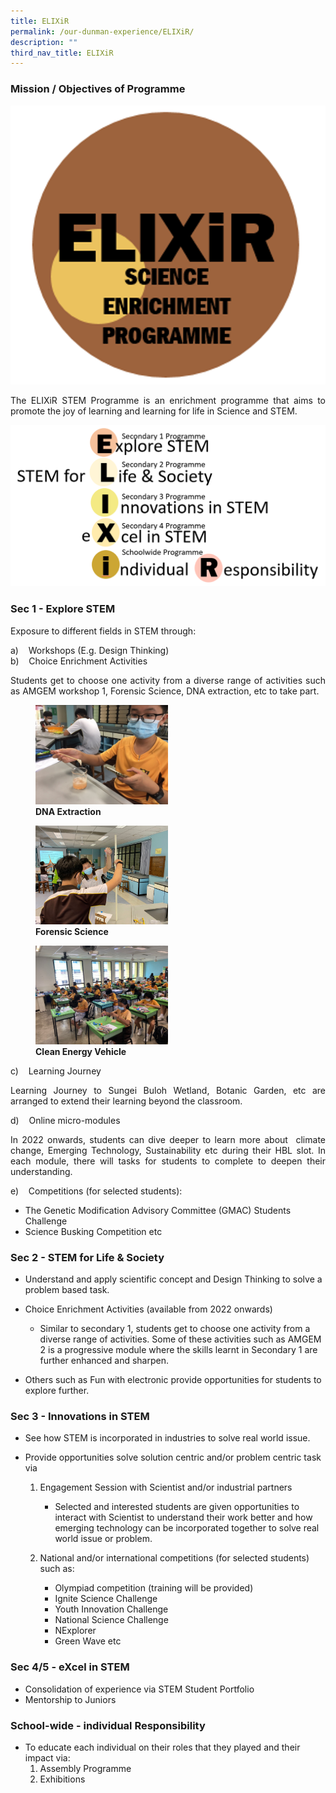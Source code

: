 ```yaml
---
title: ELIXiR
permalink: /our-dunman-experience/ELIXiR/
description: ""
third_nav_title: ELIXiR
---
```

### Mission / Objectives of Programme

![](/images/Our%20Special%20Programmes/ELIXiR/ELIXiR%20Logo.png)

<p style="text-align: justify;">The ELIXiR STEM Programme is an enrichment programme that aims to promote the joy of learning and learning for life in Science and STEM.</p>

![](/images/Our%20Special%20Programmes/ELIXiR/STEM%20for%20ELIXiR.png)

### Sec 1 - Explore STEM

Exposure to different fields in STEM through:

a)    Workshops (E.g. Design Thinking)   
b)    Choice Enrichment Activities

<p style="text-align: justify;">Students get to choose one activity from a diverse range of activities such as AMGEM workshop 1, Forensic Science, DNA extraction, etc to take part.</p>

<figure>
	 <img src="/images/Our%20Special%20Programmes/ELIXiR/DNA%20Extraction.png"
     style="width:50%">
<figcaption>
	<strong> DNA Extraction</strong>
	</figcaption>
</figure>

<figure>
	 <img src="/images/Our%20Special%20Programmes/ELIXiR/Forensic%20Science.png"
     style="width:50%">
<figcaption>
	<strong> Forensic Science</strong>
	</figcaption>
</figure>

<figure>
	 <img src="/images/Our%20Special%20Programmes/ELIXiR/Clean%20Energy%20Vehicle.png"
     style="width:50%">
<figcaption>
	<strong> Clean Energy Vehicle</strong>
	</figcaption>
</figure>

c)    Learning Journey   
<p style="text-align: justify;">Learning Journey to Sungei Buloh Wetland, Botanic Garden, etc are arranged to extend their learning beyond the classroom.</p>

d)    Online micro-modules   
<p style="text-align: justify;">In 2022 onwards, students can dive deeper to learn more about  climate change, Emerging Technology, Sustainability etc during their HBL slot. In each module, there will tasks for students to complete to deepen their understanding.</p>

e)    Competitions (for selected students):   

*   The Genetic Modification Advisory Committee (GMAC) Students Challenge
*   Science Busking Competition etc

### Sec 2 - STEM for Life & Society

*   Understand and apply scientific concept and Design Thinking to solve a problem based task. 

*   Choice Enrichment Activities (available from 2022 onwards)   

       * Similar to secondary 1, students get to choose one activity from a diverse range of activities. Some of these activities such as AMGEM 2 is a progressive module where the skills learnt in Secondary 1 are further enhanced and sharpen.

*   Others such as Fun with electronic provide opportunities for students to explore further.   

### Sec 3 - Innovations in STEM

*   See how STEM is incorporated in industries to solve real world issue.

*   Provide opportunities solve solution centric and/or problem centric task via

    1.  Engagement Session with Scientist and/or industrial partners

        *   Selected and interested students are given opportunities to interact with Scientist to understand their work better and how emerging technology can be incorporated together to solve real world issue or problem.

    2.  National and/or international competitions (for selected students) such as:

        *   Olympiad competition (training will be provided)
        *   Ignite Science Challenge
        *   Youth Innovation Challenge
        *   National Science Challenge
        *   NExplorer
        *   Green Wave etc

### Sec 4/5 - eXcel in STEM

*   Consolidation of experience via STEM Student Portfolio
*   Mentorship to Juniors

### School-wide - individual Responsibility

*   To educate each individual on their roles that they played and their impact via:
    1.  Assembly Programme
    2.  Exhibitions